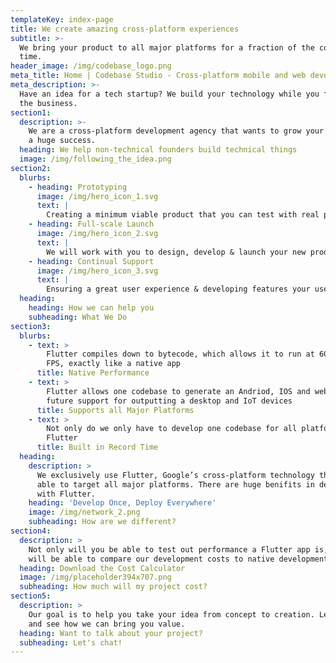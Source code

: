 ```yaml
---
templateKey: index-page
title: We create amazing cross-platform experiences
subtitle: >-
  We bring your product to all major platforms for a fraction of the cost and
  time.
header_image: /img/codebase_logo.png
meta_title: Home | Codebase Studio - Cross-platform mobile and web development agency
meta_description: >-
  Have an idea for a tech startup? We build your technology while you focus on
  the business. 
section1:
  description: >-
    We are a cross-platform development agency that wants to grow your idea into
    a huge success.
  heading: We help non-technical founders build technical things
  image: /img/following_the_idea.png
section2:
  blurbs:
    - heading: Prototyping
      image: /img/hero_icon_1.svg
      text: |
        Creating a minimum viable product that you can test with real people
    - heading: Full-scale Launch
      image: /img/hero_icon_2.svg
      text: |
        We will work with you to design, develop & launch your new product
    - heading: Continual Support
      image: /img/hero_icon_3.svg
      text: |
        Ensuring a great user experience & developing features your users want
  heading:
    heading: How we can help you
    subheading: What We Do
section3:
  blurbs:
    - text: >
        Flutter compiles down to bytecode, which allows it to run at 60 & 120
        FPS, exactly like a native app
      title: Native Performance
    - text: >
        Flutter allows one codebase to generate an Andriod, IOS and web app with
        future support for outputting a desktop and IoT devices
      title: Supports all Major Platforms
    - text: >
        Not only do we only have to develop one codebase for all platforms,
        Flutter
      title: Built in Record Time
  heading:
    description: >
      We exclusively use Flutter, Google’s cross-platform technology that is
      able to target all major platforms. There are huge benifits in developing
      with Flutter.
    heading: 'Develop Once, Deploy Everywhere'
    image: /img/network_2.png
    subheading: How are we different?
section4:
  description: >
    Not only will you be able to test out performance a Flutter app is, but you
    will be able to compare our development costs to native development.
  heading: Download the Cost Calculator
  image: /img/placeholder394x707.png
  subheading: How much will my project cost?
section5:
  description: >
    Our goal is to help you take your idea from concept to creation. Let’s chat
    and see how we can bring you value.
  heading: Want to talk about your project?
  subheading: Let's chat!
---
```



